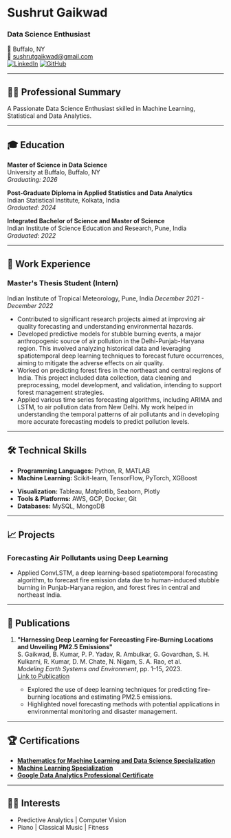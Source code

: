 # Sushrut Gaikwad  
### Data Science Enthusiast  

📍 Buffalo, NY  
📧 sushrutgaikwad@gmail.com  
[![LinkedIn](https://img.shields.io/badge/LinkedIn-0077B5?logo=linkedin&logoColor=white)](https://www.linkedin.com/in/sushrutgaikwad) [![GitHub](https://img.shields.io/badge/GitHub-181717?logo=github&logoColor=white)](https://github.com/SushrutGaikwad)  

---

## 🧑‍💼 Professional Summary  

A Passionate Data Science Enthusiast skilled in Machine Learning, Statistical and Data Analytics.

---

## 🎓 Education  

**Master of Science in Data Science**  
University at Buffalo, Buffalo, NY  
*Graduating: 2026*  

**Post-Graduate Diploma in Applied Statistics and Data Analytics**  
Indian Statistical Institute, Kolkata, India  
*Graduated: 2024*  

**Integrated Bachelor of Science and Master of Science**  
Indian Institute of Science Education and Research, Pune, India  
*Graduated: 2022*  

---

## 💼 Work Experience  

### **Master's Thesis Student (Intern)**
Indian Institute of Tropical Meteorology, Pune, India
*December 2021 - December 2022*
- Contributed to significant research projects aimed at improving air quality forecasting and understanding environmental hazards.
- Developed predictive models for stubble burning events, a major anthropogenic source of air pollution in the Delhi-Punjab-Haryana region. This involved analyzing historical data and leveraging spatiotemporal deep learning techniques to forecast future occurrences, aiming to mitigate the adverse effects on air quality.
- Worked on predicting forest fires in the northeast and central regions of India. This project included data collection, data cleaning and preprocessing, model development, and validation, intending to support forest management strategies.
- Applied various time series forecasting algorithms, including ARIMA and LSTM, to air pollution data from New Delhi. My work helped in understanding the temporal patterns of air pollutants and in developing more accurate forecasting models to predict pollution levels.



<!-- ### **Senior Data Scientist**  
Google, Mountain View, CA  
*June 2020 – Present*  
- Developed and deployed predictive models to improve ad click-through rates by 15% using machine learning techniques like XGBoost and neural networks.  
- Automated data pipelines using Python and Apache Airflow, reducing ETL process time by 30%.  
- Designed and maintained A/B testing frameworks, enabling data-driven decision-making for new product features.  
- Collaborated with cross-functional teams to implement dashboards in Tableau, increasing data accessibility.  

### **Data Scientist**  
Airbnb, San Francisco, CA  
*August 2018 – May 2020*  
- Conducted exploratory data analysis (EDA) on user behavior data, identifying trends that increased customer retention by 12%.  
- Built recommendation systems leveraging collaborative filtering and deep learning.  
- Utilized SQL and Apache Spark for big data processing, optimizing query performance by 25%.  
- Presented insights to stakeholders, improving understanding of key performance metrics.  

### **Data Analyst (Intern)**  
Facebook, Menlo Park, CA  
*May 2017 – August 2017*  
- Analyzed datasets to track social media engagement trends, contributing to a 20% increase in campaign ROI.  
- Created custom visualizations in R and Python for executive reports.  
- Wrote efficient SQL queries to extract and aggregate data for marketing analysis. -->

---

## 🛠️ Technical Skills  

- **Programming Languages:** Python, R, MATLAB
- **Machine Learning:** Scikit-learn, TensorFlow, PyTorch, XGBoost
<!-- - **Big Data Technologies:** Apache Spark, Hadoop, Hive -->
- **Visualization:** Tableau, Matplotlib, Seaborn, Plotly
- **Tools & Platforms:** AWS, GCP, Docker, Git
- **Databases:** MySQL, MongoDB

---

## 📈 Projects  

### **Forecasting Air Pollutants using Deep Learning**  
- Applied ConvLSTM, a deep learning-based spatiotemporal forecasting algorithm, to forecast fire emission data due to human-induced stubble burning in Punjab-Haryana region, and forest fires in central and northeast India.

<!-- ### **Movie Recommendation System**  
- Developed a recommendation system combining content-based and collaborative filtering methods.  
- Integrated the model with a web interface using Streamlit.  

### **COVID-19 Data Dashboard**  
- Created an interactive dashboard in Tableau to track COVID-19 trends and vaccination rates globally.  
- Automated data fetching and cleaning using Python scripts.   -->

---

## 📝 Publications  

1. **"Harnessing Deep Learning for Forecasting Fire-Burning Locations and Unveiling PM2.5 Emissions"**  
   S. Gaikwad, B. Kumar, P. P. Yadav, R. Ambulkar, G. Govardhan, S. H. Kulkarni, R. Kumar, D. M. Chate, N. Nigam, S. A. Rao, et al.  
   *Modeling Earth Systems and Environment*, pp. 1–15, 2023.  
   [Link to Publication](https://link.springer.com/article/10.1007/s40808-023-01831-1)  

   - Explored the use of deep learning techniques for predicting fire-burning locations and estimating PM2.5 emissions.  
   - Highlighted novel forecasting methods with potential applications in environmental monitoring and disaster management.

<!-- 2. **"Scalable Data Pipelines for Real-Time Analytics"**  
   *Proceedings of the ACM SIGKDD Conference on Knowledge Discovery and Data Mining*, 2022  
   - Presented a novel approach to optimize real-time analytics pipelines using Apache Kafka and Spark.  

3. **"A Comparative Study of Neural Network Architectures for NLP Tasks"**  
   *IEEE Transactions on Neural Networks and Learning Systems*, 2021  
   - Published a comprehensive evaluation of modern neural network architectures applied to NLP tasks.   -->

---

## 🏆 Certifications  

- [**Mathematics for Machine Learning and Data Science Specialization**](https://coursera.org/share/2973f9cd5ec2c4bf020bbe46dc258349)
- [**Machine Learning Specialization**](https://coursera.org/share/e3258f2f3403f3d1fe095209a1d6dfab)
- [**Google Data Analytics Professional Certificate**](https://coursera.org/share/fb1c2024da7e19462aaff2ca5cd252b1)

<!-- ---

## 🗣️ Languages  

- English (Native)  
- Spanish (Professional Proficiency)   -->

---

## 👨‍💻 Interests  

- Predictive Analytics | Computer Vision  
- Piano | Classical Music | Fitness  
